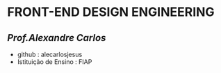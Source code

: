 # FRONT-END DESIGN ENGINEERING

## _Prof.Alexandre Carlos_

- github : alecarlosjesus
- Istituição de Ensino : FIAP

